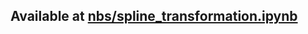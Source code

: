 ## Available at [nbs/spline_transformation.ipynb](https://github.com/gagneurlab/concise/blob/master/nbs/spline_transformation.ipynb)
